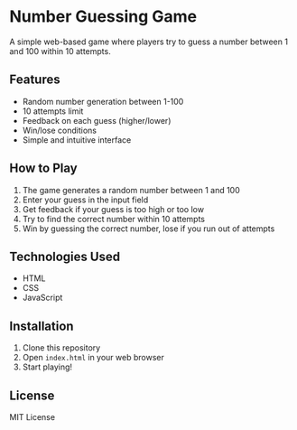 # Number Guessing Game

A simple web-based game where players try to guess a number between 1 and 100 within 10 attempts.

## Features

- Random number generation between 1-100
- 10 attempts limit
- Feedback on each guess (higher/lower)
- Win/lose conditions
- Simple and intuitive interface

## How to Play

1. The game generates a random number between 1 and 100
2. Enter your guess in the input field
3. Get feedback if your guess is too high or too low
4. Try to find the correct number within 10 attempts
5. Win by guessing the correct number, lose if you run out of attempts

## Technologies Used

- HTML
- CSS
- JavaScript

## Installation

1. Clone this repository
2. Open `index.html` in your web browser
3. Start playing!

## License

MIT License